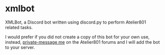 # xmlbot
XMLBot, a Discord bot written using discord.py to perform Atelier801 related tasks.

I would prefer if you did not create a copy of this bot for your own use, instead, [private-message me](https://atelier801.com/new-dialog?ad=Drescen&subject=XMLBot%20-%20Server%20add%20request) on the Atelier801 forums and I will add the bot to your server.

